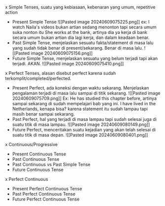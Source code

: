 x Simple Tenses, suatu yang kebiasaan, kebenaran yang umum, repetitive action
- Present Simple Tense
![[Pasted image 20240609075225.png]]
ex:
I watch Naila's videos
bukan artian sedang menonton tapi secara umum suka nonton itu
She works at the bank, artinya dia ya kerja di bank secara umum bukan artian dia lagi kerja, dan dalam keadaan benar.
- Past Simple Tense, menjelaskan sesuatu fakta/statement di masa lalu yang sudah tidak benar di present/sekarang. Benar di masa lalu.
![[Pasted image 20240609075156.png]]
- Future Simple Tense, menjelaskan sesuatu yang belum terjadi tapi akan terjadi. AKAN.
![[Pasted image 20240609075410.png]]

x Perfect Tenses, alasan disebut perfect karena sudah terkomplit/completed/perfected.
- Present Perfect, ada koneksi dengan waktu sekarang. Menjelaskan pengalaman terjadi di masa lalu sampai di titik sekarang. 
![[Pasted image 20240609075709.png]]
Ex: He has studied this chapter before, artinya sampai sekarang di sudah mempelajari bab yang ini.
I have lived in the Netherlands, kenapa bisa? karena statement itu sudah lampau tapi masih benar sampai sekarang.
- Past Perfect, hal yang terjadi di masa lampau tapi sudah selesai juga di suatu titik di masa lampau.
![[Pasted image 20240609080149.png]]
- Future Perfect, menceritakan suatu kejadian yang akan telah selesai di suatu titik di masa depan.
![[Pasted image 20240609080401.png]]

x Continuous/Progressive
- Present Continuous Tense
- Past Continuous Tense
- Past Continuous vs Past Simple Tense
- Future Continuous Tense

x Perfect Continuous 
- Present Perfect Continuous Tense
- Past Perfect Continuous Tense
- Future Perfect Continuous Tense